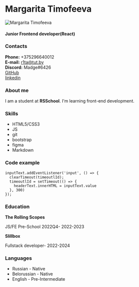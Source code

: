 # Margarita Timofeeva
![Margarita Timofeeva](/rsschool-cv/img/imgonline-com-ua-Resize-eyVoTrb6b8qsTq.jpg) 
#### Junior Frontend developer(React) 

### Contacts                                     
**Phone:** +375296640012                       
**E-mail:** r1ta@tut.by                        
**Discord:** Madge#6426                        
[GitHub](https://github.com/Madge-Timofeeva)   
[linkedin](https://www.linkedin.com/feed/)     

### About me

I am a student at **RSSchool**. 
I'm learning front-end development.

### Skills

* HTML5/CSS3
* JS
* git
* bootstrap
* figma
* Markdown

### Code example
```
inputText.addEventListener('input', () => {
  clearTimeout(timeoutlId);
  timeoutlId = setTimeout(() => {
    headerText.innerHTML = inputText.value
  }, 300)
});
```
### Education

**The Rolling Scopes** 

JS/FE Pre-School 2022Q4- 2022-2023

**Slillbox**

Fullstack developer- 2022-2024

### Languages

* Russian - Native
* Belorussian - Native
* English  - Pre-Intermediate

